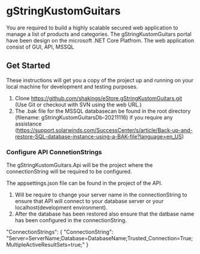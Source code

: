 # gStringKustomGuitars

You are required to build a highly scalable secured web application to manage a list of products and categories.
The gStringKustomGuitars portal have been design on the microsoft .NET Core Platfrom. The web application consist of GUI, API, MSSQL

## Get Started
These instructions will get you a copy of the project up and running on your local machine for development and testing purposes. 

1.  Clone https://github.com/shakings/eStore.gStringKustomGuitars.git 
    (Use Git or checkout with SVN using the web URL.)
2.  The .bak file for the MSSQL databasecan be found in the root directory (filename: gStringKustomGuitarsDb-20211116) 
    if you require any assistance (https://support.solarwinds.com/SuccessCenter/s/article/Back-up-and-restore-SQL-database-instance-using-a-BAK-file?language=en_US)

### Configure API ConnetionStrings
The gStringKustomGuitars.Api will be the project where the connectionString will be required to be configured.

The appsettings.json file can be found in the project of the API.
1.  Will be require to change your server name in the connectionString to ensure that API will connect to your database server or your localhost(development environment).
2.  After the database has been restored also ensure that the datbase name has been configured in the connectionString.

"ConnectionStrings": {
    "ConnectionString": "Server=ServerName;Database=DatabaseName;Trusted_Connection=True;MultipleActiveResultSets=true;"
  }

